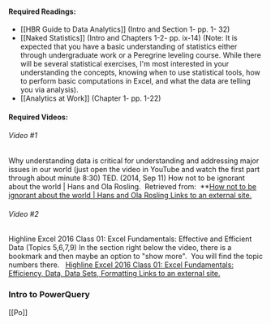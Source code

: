#### Required Readings:
- [[HBR Guide to Data Analytics]] (Intro and Section 1- pp. 1- 32)
- [[Naked Statistics]] (Intro and Chapters 1-2- pp. ix-14) (Note: It is expected that you have a basic understanding of statistics either through undergraduate work or a Peregrine leveling course. While there will be several statistical exercises, I'm most interested in your understanding the concepts, knowing when to use statistical tools, how to perform basic computations in Excel, and what the data are telling you via analysis).
- [[Analytics at Work]] (Chapter 1- pp. 1-22)

#### Required Videos:
###### Video #1
Why understanding data is critical for understanding and addressing major issues in our world (just open the video in YouTube and watch the first part through about minute 8:30)
TED. (2014, Sep 11) How not to be ignorant about the world | Hans and Ola Rosling.  Retrieved from: 
**[How not to be ignorant about the world | Hans and Ola Rosling Links to an external site.](https://www.youtube.com/watch?v=Sm5xF-UYgdg&t=306s)

###### Video #2
Highline Excel 2016 Class 01: Excel Fundamentals: Effective and Efficient Data (Topics 5,6,7,9)
In the section right below the video, there is a bookmark and then maybe an option to "show more".  You will find the topic numbers there.  
[Highline Excel 2016 Class 01: Excel Fundamentals: Efficiency, Data, Data Sets, Formatting Links to an external site.](https://www.youtube.com/watch?v=miUTG38k2mA&t=180s)


### Intro to PowerQuery
[[Po]]

